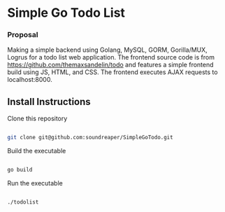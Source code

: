 # Simple Go Todo List

### Proposal

Making a simple backend using Golang, MySQL, GORM, Gorilla/MUX, Logrus for a todo list
web application. The frontend source code is from https://github.com/themaxsandelin/todo and
features a simple frontend build using JS, HTML, and CSS. The frontend executes AJAX requests
to localhost:8000.

## Install Instructions

Clone this repository

```bash

git clone git@github.com:soundreaper/SimpleGoTodo.git

```
  
Build the executable
 ```bash

go build

```
Run the executable
```bash

./todolist

```